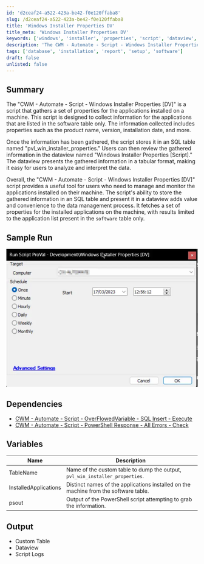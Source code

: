 ```yaml
---
id: 'd2ceaf24-a522-423a-be42-f0e120ffaba8'
slug: /d2ceaf24-a522-423a-be42-f0e120ffaba8
title: 'Windows Installer Properties DV'
title_meta: 'Windows Installer Properties DV'
keywords: ['windows', 'installer', 'properties', 'script', 'dataview', 'sql', 'applications', 'management']
description: 'The CWM - Automate - Script - Windows Installer Properties [DV] gathers and stores properties of applications installed on a machine, providing users with a structured overview of software management through SQL tables and dataviews.'
tags: ['database', 'installation', 'report', 'setup', 'software']
draft: false
unlisted: false
---
```


## Summary

The "CWM - Automate - Script - Windows Installer Properties [DV]" is a script that gathers a set of properties for the applications installed on a machine. This script is designed to collect information for the applications that are listed in the software table only. The information collected includes properties such as the product name, version, installation date, and more.

Once the information has been gathered, the script stores it in an SQL table named "pvl_win_installer_properties." Users can then review the gathered information in the dataview named "Windows Installer Properties [Script]." The dataview presents the gathered information in a tabular format, making it easy for users to analyze and interpret the data.

Overall, the "CWM - Automate - Script - Windows Installer Properties [DV]" script provides a useful tool for users who need to manage and monitor the applications installed on their machine. The script's ability to store the gathered information in an SQL table and present it in a dataview adds value and convenience to the data management process. It fetches a set of properties for the installed applications on the machine, with results limited to the application list present in the `software` table only.

## Sample Run

![Sample Run](../../../static/img/docs/d2ceaf24-a522-423a-be42-f0e120ffaba8/image_1.webp)

## Dependencies

- [CWM - Automate - Script - OverFlowedVariable - SQL Insert - Execute](/docs/34cee8fe-1b6b-4558-a890-2face427ceb8)
- [CWM - Automate - Script - PowerShell Response - All Errors - Check](/docs/89346170-6657-4784-93cf-c0aa024b4386)

## Variables

| Name                  | Description                                                                 |
|-----------------------|-----------------------------------------------------------------------------|
| TableName             | Name of the custom table to dump the output, `pvl_win_installer_properties`. |
| InstalledApplications  | Distinct names of the applications installed on the machine from the software table. |
| psout                 | Output of the PowerShell script attempting to grab the information.        |

## Output

- Custom Table
- Dataview
- Script Logs